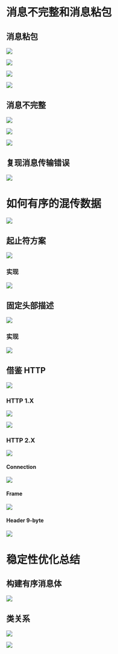 # 消息不完整和消息粘包

## 消息粘包

![](image/Pasted%20image%2020250115172012.png)

![](image/Pasted%20image%2020250115172120.png)

![](image/Pasted%20image%2020250115172140.png)

![](image/Pasted%20image%2020250115172245.png)

## 消息不完整

![](image/Pasted%20image%2020250115172557.png)

![](image/Pasted%20image%2020250115172731.png)

![](image/Pasted%20image%2020250115173045.png)

## 复现消息传输错误

![](image/Pasted%20image%2020250115173136.png)

# 如何有序的混传数据

![](image/Pasted%20image%2020250115175605.png)

## 起止符方案

![](image/Pasted%20image%2020250115180403.png)

### 实现

![](image/Pasted%20image%2020250115180743.png)

## 固定头部描述

![](image/Pasted%20image%2020250115180513.png)

### 实现

![](image/Pasted%20image%2020250115180826.png)

## 借鉴 HTTP

![](image/Pasted%20image%2020250115180923.png)

### HTTP 1.X

![](image/Pasted%20image%2020250116001306.png)

![](image/Pasted%20image%2020250116001456.png)

### HTTP 2.X

![](image/Pasted%20image%2020250116002340.png)

#### Connection

![](image/Pasted%20image%2020250116002404.png)

#### Frame

![](image/Pasted%20image%2020250116002951.png)
#### Header 9-byte

![](image/Pasted%20image%2020250116003041.png)

# 稳定性优化总结

## 构建有序消息体

![](image/Pasted%20image%2020250116132453.png)

## 类关系

![](image/Pasted%20image%2020250116132639.png)

![](image/Pasted%20image%2020250116133025.png)

